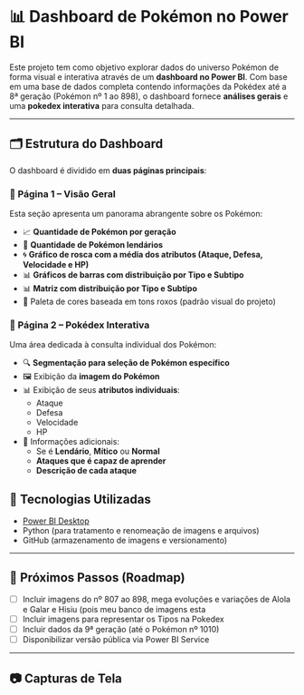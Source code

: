 
# 📊 Dashboard de Pokémon no Power BI

Este projeto tem como objetivo explorar dados do universo Pokémon de forma visual e interativa através de um **dashboard no Power BI**. Com base em uma base de dados completa contendo informações da Pokédex até a 8ª geração (Pokémon nº 1 ao 898), o dashboard fornece **análises gerais** e uma **pokedex interativa** para consulta detalhada.

---

## 🗂️ Estrutura do Dashboard

O dashboard é dividido em **duas páginas principais**:

### 🔹 Página 1 – Visão Geral

Esta seção apresenta um panorama abrangente sobre os Pokémon:

- 📈 **Quantidade de Pokémon por geração**  
- 🔢 **Quantidade de Pokémon lendários**  
- 🌀 **Gráfico de rosca com a média dos atributos (Ataque, Defesa, Velocidade e HP)**  
- 📊 **Gráficos de barras com distribuição por Tipo e Subtipo**  
- 📊 **Matriz com distribuição por Tipo e Subtipo**  
- 🎨 Paleta de cores baseada em tons roxos (padrão visual do projeto)

### 🔹 Página 2 – Pokédex Interativa

Uma área dedicada à consulta individual dos Pokémon:

- 🔍 **Segmentação para seleção de Pokémon específico**
- 🖼️ Exibição da **imagem do Pokémon**
- 📊 Exibição de seus **atributos individuais**:  
  - Ataque  
  - Defesa  
  - Velocidade  
  - HP  
- 🧠 Informações adicionais:
  - Se é **Lendário**, **Mítico** ou **Normal**
  - **Ataques que é capaz de aprender**
  - **Descrição de cada ataque**


## 🚀 Tecnologias Utilizadas

- [Power BI Desktop](https://powerbi.microsoft.com/)
- Python (para tratamento e renomeação de imagens e arquivos)
- GitHub (armazenamento de imagens e versionamento)

---

## 📌 Próximos Passos (Roadmap)

- [ ] Incluir imagens do nº 807 ao 898, mega evoluções e variações de Alola e Galar e Hisiu (pois meu banco de imagens esta
- [ ] Incluir imagens para representar os Tipos na Pokedex
- [ ] Incluir dados da 9ª geração (até o Pokémon nº 1010)
- [ ] Disponibilizar versão pública via Power BI Service

---

## 📷 Capturas de Tela



